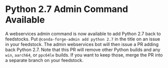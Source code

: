 # Python 2.7 Admin Command Available

A webservices admin command is now available to add Python 2.7 back to
feedstocks. Put `@conda-forge-admin add python 2.7` in the title on an
issue in your feedstock. The admin webservices bot will then issue a PR
adding back Python 2.7. Note that this PR will remove other Python
builds and any `win`, `aarch64`, or `ppc64le` builds. If you want to
keep those, merge the PR into a separate branch on your feedstock.
